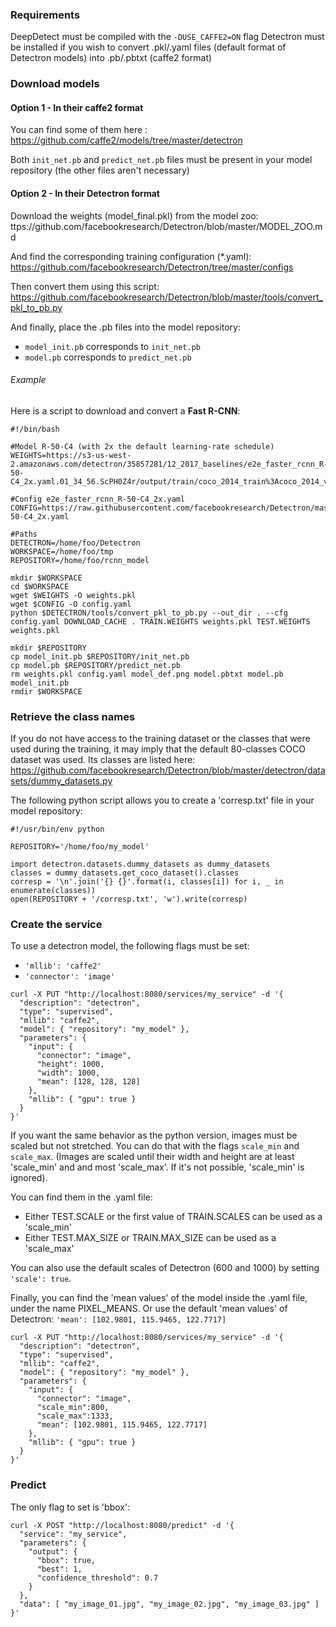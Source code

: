 ### Requirements

DeepDetect must be compiled with the ```-DUSE_CAFFE2=ON``` flag
Detectron must be installed if you wish to convert .pkl/.yaml files (default format of Detectron models) into .pb/.pbtxt (caffe2 format)

### Download models

#### Option 1 - In their caffe2 format

You can find some of them here :
https://github.com/caffe2/models/tree/master/detectron

Both ```init_net.pb``` and ```predict_net.pb``` files must be present in your model repository (the other files aren't necessary)

#### Option 2 - In their Detectron format

Download the weights (model_final.pkl) from the model zoo:
ttps://github.com/facebookresearch/Detectron/blob/master/MODEL_ZOO.md

And find the corresponding training configuration (*.yaml):
https://github.com/facebookresearch/Detectron/tree/master/configs

Then convert them using this script:
https://github.com/facebookresearch/Detectron/blob/master/tools/convert_pkl_to_pb.py

And finally, place the .pb files into the model repository:
- ```model_init.pb``` corresponds to ```init_net.pb```
- ```model.pb``` corresponds to ```predict_net.pb```

###### Example

Here is a script to download and convert a **Fast R-CNN**:
```
#!/bin/bash

#Model R-50-C4 (with 2x the default learning-rate schedule)
WEIGHTS=https://s3-us-west-2.amazonaws.com/detectron/35857281/12_2017_baselines/e2e_faster_rcnn_R-50-C4_2x.yaml.01_34_56.ScPH0Z4r/output/train/coco_2014_train%3Acoco_2014_valminusminival/generalized_rcnn/model_final.pkl

#Config e2e_faster_rcnn_R-50-C4_2x.yaml
CONFIG=https://raw.githubusercontent.com/facebookresearch/Detectron/master/configs/12_2017_baselines/e2e_faster_rcnn_R-50-C4_2x.yaml

#Paths
DETECTRON=/home/foo/Detectron
WORKSPACE=/home/foo/tmp
REPOSITORY=/home/foo/rcnn_model

mkdir $WORKSPACE
cd $WORKSPACE
wget $WEIGHTS -O weights.pkl
wget $CONFIG -O config.yaml
python $DETECTRON/tools/convert_pkl_to_pb.py --out_dir . --cfg config.yaml DOWNLOAD_CACHE . TRAIN.WEIGHTS weights.pkl TEST.WEIGHTS weights.pkl

mkdir $REPOSITORY
cp model_init.pb $REPOSITORY/init_net.pb
cp model.pb $REPOSITORY/predict_net.pb
rm weights.pkl config.yaml model_def.png model.pbtxt model.pb model_init.pb
rmdir $WORKSPACE
```

### Retrieve the class names

If you do not have access to the training dataset or the classes that were used during the training, it may imply that the default 80-classes COCO dataset was used. Its classes are listed here:
https://github.com/facebookresearch/Detectron/blob/master/detectron/datasets/dummy_datasets.py

The following python script allows you to create a 'corresp.txt' file in your model repository:
```
#!/usr/bin/env python

REPOSITORY='/home/foo/my_model'

import detectron.datasets.dummy_datasets as dummy_datasets
classes = dummy_datasets.get_coco_dataset().classes
corresp = '\n'.join('{} {}'.format(i, classes[i]) for i, _ in enumerate(classes))
open(REPOSITORY + '/corresp.txt', 'w').write(corresp)
```

### Create the service

To use a detectron model, the following flags must be set:
- ```'mllib': 'caffe2'```
- ```'connector': 'image'```

```
curl -X PUT "http://localhost:8080/services/my_service" -d '{
  "description": "detectron",
  "type": "supervised",
  "mllib": "caffe2",
  "model": { "repository": "my_model" },
  "parameters": {
    "input": {
      "connector": "image",
      "height": 1000,
      "width": 1000,
      "mean": [128, 128, 128]
    },
    "mllib": { "gpu": true }
  }
}'
```

If you want the same behavior as the python version, images must be scaled but not stretched.
You can do that with the flags ```scale_min``` and ```scale_max```.
(Images are scaled until their width and height are at least 'scale_min' and and most 'scale_max'. If it's not possible, 'scale_min' is ignored).

You can find them in the .yaml file:
- Either TEST.SCALE or the first value of TRAIN.SCALES can be used as a 'scale_min'
- Either TEST.MAX_SIZE or TRAIN.MAX_SIZE can be used as a 'scale_max'

You can also use the default scales of Detectron (600 and 1000) by setting ```'scale': true```.

Finally, you can find the 'mean values' of the model inside the .yaml file, under the name PIXEL_MEANS.
Or use the default 'mean values' of Detectron: ```'mean': [102.9801, 115.9465, 122.7717]```

```
curl -X PUT "http://localhost:8080/services/my_service" -d '{
  "description": "detectron",
  "type": "supervised",
  "mllib": "caffe2",
  "model": { "repository": "my_model" },
  "parameters": {
    "input": {
      "connector": "image",
      "scale_min":800,
      "scale_max":1333,
      "mean": [102.9801, 115.9465, 122.7717]
    },
    "mllib": { "gpu": true }
  }
}'
```

### Predict

The only flag to set is 'bbox':
```
curl -X POST "http://localhost:8080/predict" -d '{
  "service": "my_service",
  "parameters": {
    "output": {
      "bbox": true,
      "best": 1,
      "confidence_threshold": 0.7
    }
  },
  "data": [ "my_image_01.jpg", "my_image_02.jpg", "my_image_03.jpg" ]
}'
```
